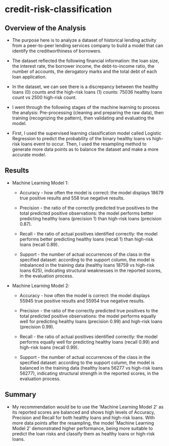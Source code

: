 # credit-risk-classification

## Overview of the Analysis

* The purpose here is to analyze a dataset of historical lending activity from a peer-to-peer lending services company to build a model that can identify the creditworthiness of borrowers.

* The dataset reflected the following financial information: the loan size, the interest rate, the borrower income, the debt-to-income ratio, the number of accounts, the derogatory marks and the	total debt of each loan application.

* In the dataset, we can see there is a discrepancy between the healthy loans (0) counts and the high-risk loans (1) counts: 75036 healthy loans count vs 2500 high-risk count.

* I went through the following stages of the machine learning to process the analysis: Pre-processing (cleaning and preparing the raw data), then training (recognizing the pattern), then validating and evaluating the model.

* First, I used the supervised learning classification model called Logistic Regression to predict the probability of the binary healthy loans vs high-risk loans event to occur. Then, I used the resampling method to generate more data points as to balance the dataset and make a more accurate model. 

## Results

* Machine Learning Model 1:
  * Accuracy - how often the model is correct: the model displays 18679 true positive results and 558 true negative results. 

  * Precision - the ratio of the correctly predicted true positives to the total predicted positive observations: the model performs better predicting healthy loans (precision 1) than high-risk loans (precision 0.87).

  * Recall - the ratio of actual positives identified correctly: the model performs better predicting healthy loans (recall 1) than high-risk loans (recall 0.89).

  * Support - the number of actual occurrences of the class in the specified dataset: according to the support column, the model is imbalanced in the training data (healthy loans 18759 vs high-risk loans 625), indicating structural weaknesses in the reported scores, in the evaluation process.



* Machine Learning Model 2:
  * Accuracy - how often the model is correct: the model displays 55945 true positive results and 55954 true negative results. 

  * Precision - the ratio of the correctly predicted true positives to the total predicted positive observations: the model performs equally well for predicting healthy loans (precision 0.99) and high-risk loans (precision 0.99).

  * Recall - the ratio of actual positives identified correctly: the model performs equally well for predicting healthy loans (recall 0.99) and high-risk loans (recall 0.99).

  * Support - the number of actual occurrences of the class in the specified dataset: according to the support column, the model is balanced in the training data (healthy loans 56277 vs high-risk loans 56277), indicating structural strength in the reported scores, in the evaluation process.


## Summary

* My recommendation would be to use the 'Machine Learning Model 2' as its reported scores are balanced and shows high levels of Accuracy, Precision and Recall for both healthy loans and high-risk loans. With more data points after the resampling, the model 'Machine Learning Model 2' demonstrated higher performance, being more suitable to predict the loan risks and classify them as healthy loans or high-risk loans.